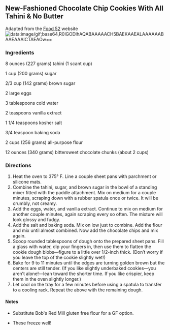 ## New-Fashioned Chocolate Chip Cookies With All Tahini & No Butter

Adapted from the [Food 52](https://urldefense.com/v3/__https://food52.com/recipes/77758-new-fashioned-chocolate-chip-cookies-with-all-tahini-no-butter__;!!K-Hz7m0Vt54!n1yZnbSO6Afgs6BKa1ZS5Auafzcz_MpURg9tAP8M_BfydkAP5fE8pUjMbLsSgdkLJ1HomU6lA3xNcokA2fl9vr33_A$ ) website
![data:image/gif;base64,R0lGODlhAQABAAAAACH5BAEKAAEALAAAAAABAAEAAAICTAEAOw==](https://images.food52.com/zzGAwx9cT6G-kyoIZbKC36wB5Dg=/1320x880/filters:format(webp)/aff1db6c-c78c-41d4-8b7f-18c1d544b30c--2018-0824_tahini-chocolate-chip-cookies-final-2x3_bobbi-lin_15595.jpg
"Cookies!")

### Ingredients

8 ounces (227 grams) tahini (1 scant cup)

1 cup (200 grams) sugar

2/3 cup (142 grams) brown sugar

2 large eggs

3 tablespoons cold water

2 teaspoons vanilla extract

1 1/4 teaspoons kosher salt

3/4 teaspoon baking soda

2 cups (256 grams) all-purpose flour

12 ounces (340 grams) bittersweet chocolate chunks (about 2 cups)
### Directions
1. Heat the oven to 375° F. Line a couple sheet pans with parchment or
silicone mats.
2. Combine the tahini, sugar, and brown sugar in the bowl of a standing
mixer fitted with the paddle attachment. Mix on medium for a couple
minutes, scraping down with a rubber spatula once or twice. It will be
crumbly, not creamy.
3. Add the eggs, water, and vanilla extract. Continue to mix on medium
for another couple minutes, again scraping every so often. The mixture
will look glossy and fudgy.
4. Add the salt and baking soda. Mix on low just to combine. Add the
flour and mix until almost combined. Now add the chocolate chips and mix
again.
5. Scoop rounded tablespoons of dough onto the prepared sheet pans. Fill
a glass with water, dip your fingers in, then use them to flatten the
cookie dough blobs—figure to a little over 1/2-inch thick. (Don’t worry
if you leave the top of the cookie slightly wet!)
6. Bake for 9 to 11 minutes until the edges are turning golden brown but
the centers are still tender. (If you like slightly underbaked
cookies—you aren’t alone!—lean toward the shorter time. If you like
crispier, keep them in the oven slightly longer.)
7. Let cool on the tray for a few minutes before using a spatula to
transfer to a cooling rack. Repeat the above with the remaining dough.

#### Notes
- Substitute Bob's Red Mill gluten free flour for a GF option.

- These freeze well!